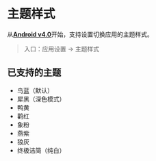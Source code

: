 # 主题样式

从[**Android v4.0**](https://www.coolapk.com/apk/kylec.me.lightbookkeeping)开始，支持设置切换应用的主题样式。

> 入口：应用设置 -> 主题样式

## 已支持的主题

- 鸟蓝（默认）
- 犀黑（深色模式）
- 鸭黄
- 鹳红
- 象粉
- 燕紫
- 狼灰
- 终极洁简（纯白）